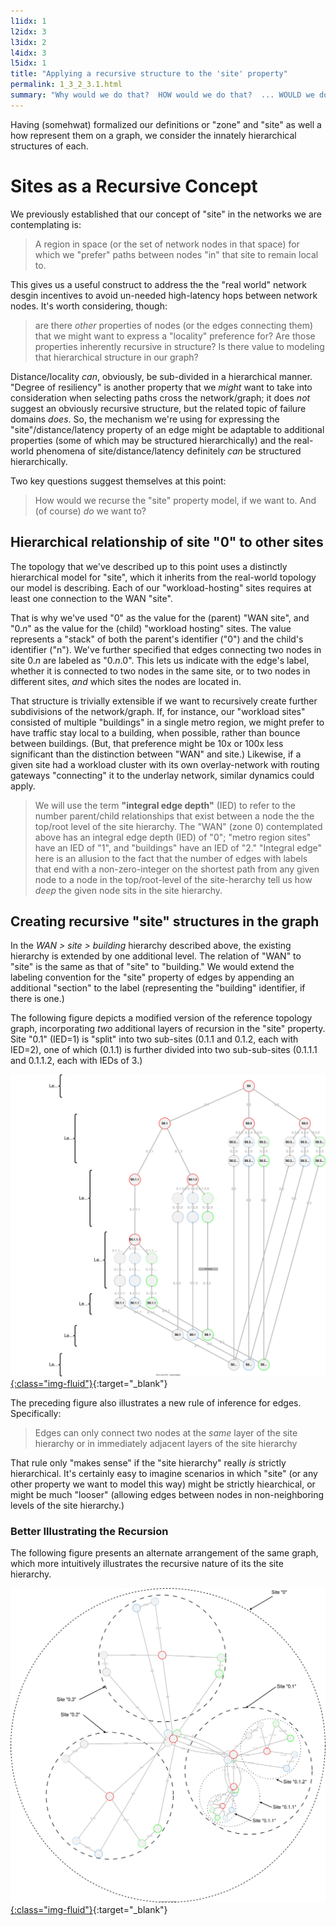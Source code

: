 ```yaml
---
l1idx: 1
l2idx: 3
l3idx: 2
l4idx: 3
l5idx: 1
title: "Applying a recursive structure to the 'site' property"
permalink: 1_3_2_3.1.html
summary: "Why would we do that?  HOW would we do that?  ... WOULD we do that?"
---
```


Having (somehwat) formalized our definitions or "zone" and "site" as well a how represent them on a graph, we consider the innately hierarchical structures of each.

# Sites as a Recursive Concept

We previously established that our concept of "site" in the networks we are contemplating is:
> A region in space (or the set of network nodes in that space) for which we "prefer" paths between nodes "in" that site to remain local to.

This gives us a useful construct to address the the "real world" network desgin incentives to avoid un-needed high-latency hops between network nodes.  It's worth considering, though: 
> are there *other* properties of nodes (or the edges connecting them) that we might want to express a "locality" preference for?  Are those properties inherently recursive in structure?  Is there value to modeling that hierarchical structure in our graph?

Distance/locality *can*, obviously, be sub-divided in a hierarchical manner.   "Degree of resiliency" is another property that we *might* want to take into consideration when selecting paths cross the network/graph; it does *not* suggest an obviously recursive structure, but the related topic of failure domains *does*.  So, the mechanism we're using for expressing the "site"/distance/latency property of an edge might be adaptable to additional properties (some of which may be structured hierarchically) and the real-world phenomena of site/distance/latency definitely *can* be structured hierarchically.

Two key questions suggest themselves at this point:
> How would we recurse the "site" property model, if we want to.  And (of course) *do* we want to?

##  Hierarchical relationship of site "0" to other sites

The topology that we've described up to this point uses a distinctly hierarchical model for "site", which it inherits from the real-world topology our model is describing.  Each of our "workload-hosting" sites requires at least one connection to the WAN "site".

That is why we've used "0" as the value for the (parent) "WAN site", and "0.*n*" as the value for the (child) "workload hosting" sites.  The value represents a "stack" of both the parent's identifier ("0") and the child's identifier ("n").   We've further specified that edges connecting two nodes in site 0.*n* are labeled as "0.*n*.0".  This lets us indicate with the edge's label, whether it is connected to two nodes in the same site, or to two nodes in different sites, *and* which sites the nodes are located in.

That structure is trivially extensible if we want to recursively create further subdivisions of the network/graph.  If, for instance, our "workload sites" consisted of multiple "buildings" in a single metro region, we might prefer to have traffic stay local to a building, when possible, rather than bounce between buildings.  (But, that preference might be 10x or 100x less significant than the distinction between "WAN" and site.)  Likewise, if a given site had a workload cluster with its own overlay-network with routing gateways "connecting" it to the underlay network, similar dynamics could apply.

> We will use the term **"integral edge depth"** (IED) to refer to the number parent/child relationships that exist between a node the the top/root level of the site hierarchy.  The "WAN" (zone 0) contemplated above has an integral edge depth (IED) of "0"; "metro region sites" have an IED of "1", and "buildings" have an IED of "2."  "Integral edge" here is an allusion to the fact that the number of edges with labels that end with a non-zero-integer on the shortest path from any given node to a node in the top/root-level of the site-herarchy tell us how *deep* the given node sits in the site hierarchy.

## Creating recursive "site" structures in the graph

In the *WAN > site > building* hierarchy described above, the existing hierarchy is extended by one additional level.  The relation of "WAN" to "site" is the same as that of "site" to "building."  We would extend the labeling convention for the "site" property of edges by appending an additional "section" to the label (representing the "building" identifier, if there is one.)

The following figure depicts a modified version of the reference topology graph, incorporating *two* additional layers of recursion in the "site" property.  Site "0.1" (IED=1) is "split" into two sub-sites (0.1.1 and 0.1.2, each with IED=2), one of which (0.1.1) is further divided into two sub-sub-sites (0.1.1.1 and 0.1.1.2, each with IEDs of 3.)

[![image](./grphth-13.svg){:class="img-fluid"}](./pages/1/3(ecmp-symmetric)/grphth-13.svg){:target="_blank"}

The preceding figure also illustrates a new rule of inference for edges.  Specifically:

> Edges can only connect two nodes at the *same* layer of the site hierarchy or in immediately adjacent layers of the site hierarchy

That rule only "makes sense" if the "site hierarchy" really *is* strictly hierarchical. It's certainly easy to imagine scenarios in which "site" (or any other property we want to model this way) might be strictly hiearchical, or might be much "looser" (allowing edges between nodes in non-neighboring levels of the site hierarchy.)


### Better Illustrating the Recursion

The following figure presents an alternate arrangement of the same graph, which more intuitively illustrates the recursive nature of its the site hierarchy.

[![image](./grphth-15.svg){:class="img-fluid"}](./grphth-15.svg){:target="_blank"}
